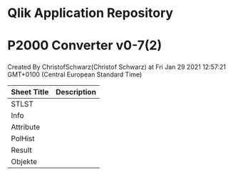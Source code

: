 # Qlik Application Repository 
# P2000 Converter v0-7(2)
### 
Created By ChristofSchwarz(Christof Schwarz) at Fri Jan 29 2021 12:57:21 GMT+0100 (Central European Standard Time)




Sheet Title | Description
------------ | -------------
STLST|
Info|
Attribute|
PolHist|
Result|
Objekte|


